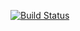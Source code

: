 [![Build Status](https://storage.cloud.google.com/eu.artifacts.pythonbuilds.appspot.com/build/github_alanbacon_pyabstracts-master.svg)](https://example.com)
